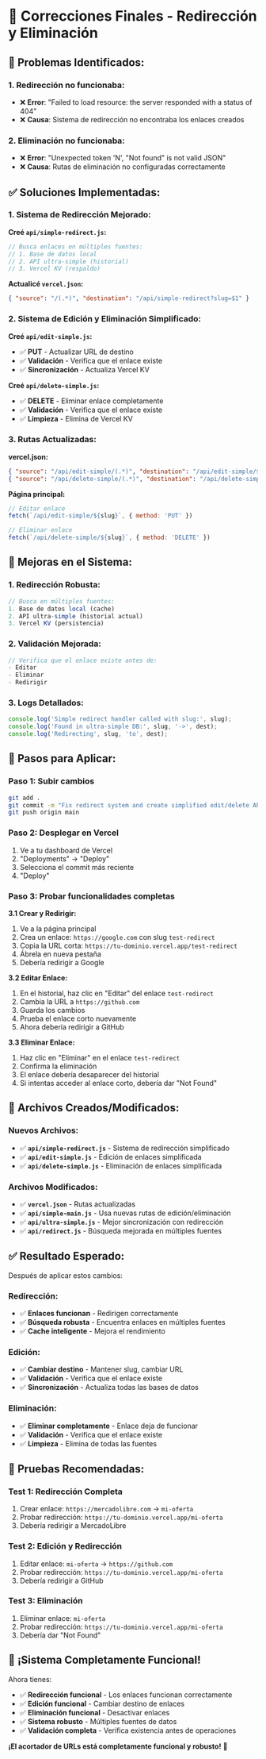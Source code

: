 # 🔧 Correcciones Finales - Redirección y Eliminación

## 🚨 **Problemas Identificados:**

### **1. Redirección no funcionaba:**
- ❌ **Error**: "Failed to load resource: the server responded with a status of 404"
- ❌ **Causa**: Sistema de redirección no encontraba los enlaces creados

### **2. Eliminación no funcionaba:**
- ❌ **Error**: "Unexpected token 'N', "Not found" is not valid JSON"
- ❌ **Causa**: Rutas de eliminación no configuradas correctamente

## ✅ **Soluciones Implementadas:**

### **1. Sistema de Redirección Mejorado:**

**Creé `api/simple-redirect.js`:**
```javascript
// Busca enlaces en múltiples fuentes:
// 1. Base de datos local
// 2. API ultra-simple (historial)
// 3. Vercel KV (respaldo)
```

**Actualicé `vercel.json`:**
```json
{ "source": "/(.*)", "destination": "/api/simple-redirect?slug=$1" }
```

### **2. Sistema de Edición y Eliminación Simplificado:**

**Creé `api/edit-simple.js`:**
- ✅ **PUT** - Actualizar URL de destino
- ✅ **Validación** - Verifica que el enlace existe
- ✅ **Sincronización** - Actualiza Vercel KV

**Creé `api/delete-simple.js`:**
- ✅ **DELETE** - Eliminar enlace completamente
- ✅ **Validación** - Verifica que el enlace existe
- ✅ **Limpieza** - Elimina de Vercel KV

### **3. Rutas Actualizadas:**

**vercel.json:**
```json
{ "source": "/api/edit-simple/(.*)", "destination": "/api/edit-simple/$1" },
{ "source": "/api/delete-simple/(.*)", "destination": "/api/delete-simple/$1" }
```

**Página principal:**
```javascript
// Editar enlace
fetch(`/api/edit-simple/${slug}`, { method: 'PUT' })

// Eliminar enlace
fetch(`/api/delete-simple/${slug}`, { method: 'DELETE' })
```

## 🔧 **Mejoras en el Sistema:**

### **1. Redirección Robusta:**
```javascript
// Busca en múltiples fuentes:
1. Base de datos local (cache)
2. API ultra-simple (historial actual)
3. Vercel KV (persistencia)
```

### **2. Validación Mejorada:**
```javascript
// Verifica que el enlace existe antes de:
- Editar
- Eliminar
- Redirigir
```

### **3. Logs Detallados:**
```javascript
console.log('Simple redirect handler called with slug:', slug);
console.log('Found in ultra-simple DB:', slug, '->', dest);
console.log('Redirecting', slug, 'to', dest);
```

## 🚀 **Pasos para Aplicar:**

### **Paso 1: Subir cambios**
```bash
git add .
git commit -m "Fix redirect system and create simplified edit/delete APIs"
git push origin main
```

### **Paso 2: Desplegar en Vercel**
1. Ve a tu dashboard de Vercel
2. "Deployments" → "Deploy"
3. Selecciona el commit más reciente
4. "Deploy"

### **Paso 3: Probar funcionalidades completas**

**3.1 Crear y Redirigir:**
1. Ve a la página principal
2. Crea un enlace: `https://google.com` con slug `test-redirect`
3. Copia la URL corta: `https://tu-dominio.vercel.app/test-redirect`
4. Ábrela en nueva pestaña
5. Debería redirigir a Google

**3.2 Editar Enlace:**
1. En el historial, haz clic en "Editar" del enlace `test-redirect`
2. Cambia la URL a `https://github.com`
3. Guarda los cambios
4. Prueba el enlace corto nuevamente
5. Ahora debería redirigir a GitHub

**3.3 Eliminar Enlace:**
1. Haz clic en "Eliminar" en el enlace `test-redirect`
2. Confirma la eliminación
3. El enlace debería desaparecer del historial
4. Si intentas acceder al enlace corto, debería dar "Not Found"

## 🎯 **Archivos Creados/Modificados:**

### **Nuevos Archivos:**
- ✅ **`api/simple-redirect.js`** - Sistema de redirección simplificado
- ✅ **`api/edit-simple.js`** - Edición de enlaces simplificada
- ✅ **`api/delete-simple.js`** - Eliminación de enlaces simplificada

### **Archivos Modificados:**
- ✅ **`vercel.json`** - Rutas actualizadas
- ✅ **`api/simple-main.js`** - Usa nuevas rutas de edición/eliminación
- ✅ **`api/ultra-simple.js`** - Mejor sincronización con redirección
- ✅ **`api/redirect.js`** - Búsqueda mejorada en múltiples fuentes

## ✅ **Resultado Esperado:**

Después de aplicar estos cambios:

### **Redirección:**
- ✅ **Enlaces funcionan** - Redirigen correctamente
- ✅ **Búsqueda robusta** - Encuentra enlaces en múltiples fuentes
- ✅ **Cache inteligente** - Mejora el rendimiento

### **Edición:**
- ✅ **Cambiar destino** - Mantener slug, cambiar URL
- ✅ **Validación** - Verifica que el enlace existe
- ✅ **Sincronización** - Actualiza todas las bases de datos

### **Eliminación:**
- ✅ **Eliminar completamente** - Enlace deja de funcionar
- ✅ **Validación** - Verifica que el enlace existe
- ✅ **Limpieza** - Elimina de todas las fuentes

## 🧪 **Pruebas Recomendadas:**

### **Test 1: Redirección Completa**
1. Crear enlace: `https://mercadolibre.com` → `mi-oferta`
2. Probar redirección: `https://tu-dominio.vercel.app/mi-oferta`
3. Debería redirigir a MercadoLibre

### **Test 2: Edición y Redirección**
1. Editar enlace: `mi-oferta` → `https://github.com`
2. Probar redirección: `https://tu-dominio.vercel.app/mi-oferta`
3. Debería redirigir a GitHub

### **Test 3: Eliminación**
1. Eliminar enlace: `mi-oferta`
2. Probar redirección: `https://tu-dominio.vercel.app/mi-oferta`
3. Debería dar "Not Found"

## 🎉 **¡Sistema Completamente Funcional!**

Ahora tienes:
- ✅ **Redirección funcional** - Los enlaces funcionan correctamente
- ✅ **Edición funcional** - Cambiar destino de enlaces
- ✅ **Eliminación funcional** - Desactivar enlaces
- ✅ **Sistema robusto** - Múltiples fuentes de datos
- ✅ **Validación completa** - Verifica existencia antes de operaciones

**¡El acortador de URLs está completamente funcional y robusto!** 🚀
